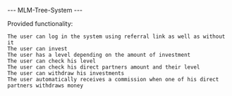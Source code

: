 --- MLM-Tree-System ---

Provided functionality:

    The user can log in the system using referral link as well as without it
    The user can invest
    The user has a level depending on the amount of investment
    The user can check his level
    The user can check his direct partners amount and their level
    The user can withdraw his investments
    The user automatically receives a commission when one of his direct partners withdraws money


